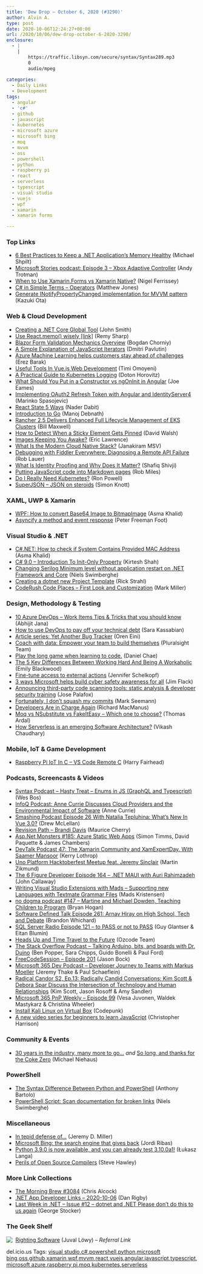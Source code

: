 ```yaml
---
title: 'Dew Drop – October 6, 2020 (#3290)'
author: Alvin A.
type: post
date: 2020-10-06T12:24:27+00:00
url: /2020/10/06/dew-drop-october-6-2020-3290/
enclosure:
  - |
    |
        https://traffic.libsyn.com/secure/syntax/Syntax289.mp3
        0
        audio/mpeg
        
categories:
  - Daily Links
  - Development
tags:
  - angular
  - 'c#'
  - github
  - javascript
  - kubernetes
  - microsoft azure
  - microsoft bing
  - moq
  - mvvm
  - oss
  - powershell
  - python
  - raspberry pi
  - react
  - serverless
  - typescript
  - visual studio
  - vuejs
  - wpf
  - xamarin
  - xamarin forms

---
```

### <a name="top"></a>Top Links

  * <a href="https://michaelscodingspot.com/application-memory-health/" target="_blank" rel="noopener noreferrer">6 Best Practices to Keep a .NET Application’s Memory Healthy</a> (Michael Shpilt)
  * <a href="https://news.microsoft.com/en-gb/2020/10/05/microsoft-stories-podcast-episode-3-xbox-adaptive-controller/" target="_blank" rel="noopener noreferrer">Microsoft Stories podcast: Episode 3 – Xbox Adaptive Controller</a> (Andy Trotman)
  * <a href="https://www.telerik.com/blogs/when-to-use-xamarin-forms-vs-xamarin-native" target="_blank" rel="noopener noreferrer">When to Use Xamarin.Forms vs Xamarin Native?</a> (Nigel Ferrissey)
  * <a href="http://feedproxy.google.com/~r/ExceptionNotFound/~3/UBNVuzpZjYU/" target="_blank" rel="noopener noreferrer">C# in Simple Terms &#8211; Operators</a> (Matthew Jones)
  * <a href="https://techcommunity.microsoft.com/t5/windows-dev-appconsult/generate-inotifypropertychanged-implementation-for-mvvm-pattern/ba-p/1748340?WT.mc_id=DOP-MVP-4025064" target="_blank" rel="noopener noreferrer">Generate INotifyPropertyChanged implementation for MVVM pattern</a> (Kazuki Ota)



### <a name="web"></a>Web & Cloud Development

  * <a href="https://solrevdev.com/2020/10/05/creating-a.net-core-global-tool.html" target="_blank" rel="noopener noreferrer">Creating a .NET Core Global Tool</a> (John Smith)
  * <a href="http://feedproxy.google.com/~r/remysharp/~3/FfN-MsDyldQ/2020-10-06-7e330742" target="_blank" rel="noopener noreferrer">Use React.memo() wisely [link]</a> (Remy Sharp)
  * <a href="https://medium.com/swlh/blazor-form-validation-mechanics-overview-f5ed02abd9d1?source=rss----f5af2b715248---4" target="_blank" rel="noopener noreferrer">Blazor Form Validation Mechanics Overview</a> (Bogdan Chorniy)
  * <a href="https://dmitripavlutin.com/javascript-iterators/" target="_blank" rel="noopener noreferrer">A Simple Explanation of JavaScript Iterators</a> (Dmitri Pavlutin)
  * <a href="https://azure.microsoft.com/blog/azure-machine-learning-helps-customers-stay-ahead-of-challenges/?WT.mc_id=DOP-MVP-4025064" target="_blank" rel="noopener noreferrer">Azure Machine Learning helps customers stay ahead of challenges</a> (Erez Barak)
  * <a href="https://smashingmagazine.com/2020/10/useful-tools-vue-javascript-web-development/" target="_blank" rel="noopener noreferrer">Useful Tools In Vue.js Web Development</a> (Timi Omoyeni)
  * <a href="https://www.cncf.io/blog/2020/10/05/a-practical-guide-to-kubernetes-logging/" target="_blank" rel="noopener noreferrer">A Practical Guide to Kubernetes Logging</a> (Doton Horovitz)
  * <a href="https://medium.com/thinkster-io/what-should-you-put-in-a-constructor-vs-ngoninit-in-angular-7527dd493947?source=rss----4b02256a38e9---4" target="_blank" rel="noopener noreferrer">What Should You Put in a Constructor vs ngOnInit in Angular</a> (Joe Eames)
  * <a href="https://code-maze.com/oauth2-refresh-token-angular-identityserver4/" target="_blank" rel="noopener noreferrer">Implementing OAuth2 Refresh Token with Angular and IdentityServer4</a> (Marinko Spasojevic)
  * <a href="https://dev.to/dabit3/react-state-6-ways-2bem" target="_blank" rel="noopener noreferrer">React State 5 Ways</a> (Nader Dabit)
  * <a href="https://www.developer.com/lang/introduction-to-go.html" target="_blank" rel="noopener noreferrer">Introduction to Go</a> (Manoj Debnath)
  * <a href="https://rancher.com/blog/2020/rancher-2-5-delivers-enhanced-full-lifecycle-management-eks-clusters/" target="_blank" rel="noopener noreferrer">Rancher 2.5 Delivers Enhanced Full Lifecycle Management of EKS Clusters</a> (Bill Maxwell)
  * <a href="https://davidwalsh.name/detect-sticky" target="_blank" rel="noopener noreferrer">How to Detect When a Sticky Element Gets Pinned</a> (David Walsh)
  * <a href="https://textslashplain.com/2020/10/05/images-keeping-you-awake/" target="_blank" rel="noopener noreferrer">Images Keeping You Awake?</a> (Eric Lawrence)
  * <a href="https://thenewstack.io/what-is-the-modern-cloud-native-stack/" target="_blank" rel="noopener noreferrer">What Is the Modern Cloud Native Stack?</a> (Janakiram MSV)
  * <a href="https://www.telerik.com/blogs/debugging-fiddler-everywhere-diagnosing-remote-api-failure" target="_blank" rel="noopener noreferrer">Debugging with Fiddler Everywhere: Diagnosing a Remote API Failure</a> (Rob Lauer)
  * <a href="https://auth0.com/blog/what-is-identity-proofing-and-why-does-it-matter/" target="_blank" rel="noopener noreferrer">What Is Identity Proofing and Why Does It Matter?</a> (Shafiq Shivji)
  * <a href="https://www.robmiles.com/journal/2020/10/5/putting-javascript-code-into-markdown-pages" target="_blank" rel="noopener noreferrer">Putting JavaScript code into Markdown pages</a> (Rob Miles)
  * <a href="https://thenewstack.io/do-i-really-need-kubernetes/" target="_blank" rel="noopener noreferrer">Do I Really Need Kubernetes?</a> (Ron Powell)
  * <a href="https://simonknott.de/articles/SuperJSON.html" target="_blank" rel="noopener noreferrer">SuperJSON &#8211; JSON on steroids</a> (Simon Knott)



### <a name="silverlight"></a>XAML, UWP & Xamarin

  * <a href="https://www.asmak9.com/2020/10/wpf-how-to-convert-base64-image-to.html" target="_blank" rel="noopener noreferrer">WPF: How to convert Base64 Image to BitmapImage</a> (Asma Khalid)
  * <a href="https://inthehand.com/2020/10/05/asyncify-method-event/" target="_blank" rel="noopener noreferrer">Asyncify a method and event response</a> (Peter Freeman Foot)



### <a name="dotnet"></a>Visual Studio & .NET

  * <a href="https://www.asmak9.com/2020/10/cnet-how-to-check-if-system-contains.html" target="_blank" rel="noopener noreferrer">C#.NET: How to check if System Contains Provided MAC Address</a> (Asma Khalid)
  * <a href="https://www.c-sharpcorner.com/article/c-9-0-introductions-to-init-only-properties/" target="_blank" rel="noopener noreferrer">C# 9.0 &#8211; Introduction To Init-Only Property</a> (Kirtesh Shah)
  * <a href="https://swimburger.net/blog/dotnet/changing-serilog-minimum-level-without-application-restart-on-dotnet-framework-and-core" target="_blank" rel="noopener noreferrer">Changing Serilog Minimum level without application restart on .NET Framework and Core</a> (Niels Swimberghe)
  * <a href="http://feedproxy.google.com/~r/RickStrahl/~3/ilfHA9pOY1c/Creating-a-dotnet-new-Project-Template" target="_blank" rel="noopener noreferrer">Creating a dotnet new Project Template</a> (Rick Strahl)
  * <a href="https://community.devexpress.com/blogs/markmiller/archive/2020/10/05/coderush-code-places-first-look-and-customization.aspx" target="_blank" rel="noopener noreferrer">CodeRush Code Places &#8211; First Look and Customization</a> (Mark Miller)



### <a name="design"></a>Design, Methodology & Testing

  * <a href="https://dailydotnettips.com/10-azure-devops-work-items-tips-tricks-that-you-should-know/" target="_blank" rel="noopener noreferrer">10 Azure DevOps – Work Items Tips & Tricks that you should know</a> (Abhijit Jana)
  * <a href="https://about.gitlab.com/blog/2020/10/05/tech-debt/" target="_blank" rel="noopener noreferrer">How to use DevOps to pay off your technical debt</a> (Sara Kassabian)
  * <a href="http://feedproxy.google.com/~r/AyendeRahien/~3/zZQ-6LTRStM/article-series-yet-another-bug-tracker" target="_blank" rel="noopener noreferrer">Article series: Yet Another Bug Tracker</a> (Oren Eini)
  * <a href="https://www.pluralsight.com/blog/teams/managers-guide-coach-wit-data" target="_blank" rel="noopener noreferrer">Coach with data: Empower your team to build themselves</a> (Pluralsight Team)
  * <a href="https://stackoverflow.blog/2020/10/05/play-the-long-game-when-learning-to-code/" target="_blank" rel="noopener noreferrer">Play the long game when learning to code.</a> (Daniel Chae)
  * <a href="https://heragenda.com/the-5-key-differences-between-working-hard-and-being-a-workaholic/" target="_blank" rel="noopener noreferrer">The 5 Key Differences Between Working Hard And Being A Workaholic</a> (Emily Blackwood)
  * <a href="https://github.blog/2020-10-05-fine-tune-access-to-external-actions/" target="_blank" rel="noopener noreferrer">Fine-tune access to external actions</a> (Jennifer Schelkopf)
  * <a href="https://www.microsoft.com/security/blog/2020/10/05/3-ways-microsoft-helps-build-cyber-safety-awareness-for-all/" target="_blank" rel="noopener noreferrer">3 ways Microsoft helps build cyber safety awareness for all</a> (Jim Flack)
  * <a href="https://github.blog/2020-10-05-announcing-third-party-code-scanning-tools-static-analysis-and-developer-security-training/" target="_blank" rel="noopener noreferrer">Announcing third-party code scanning tools: static analysis & developer security training</a> (Jose Palafox)
  * <a href="https://blog.ploeh.dk/2020/10/05/fortunately-i-dont-squash-my-commits/" target="_blank" rel="noopener noreferrer">Fortunately, I don&#8217;t squash my commits</a> (Mark Seemann)
  * <a href="https://thenewstack.io/developers-are-in-charge-again/" target="_blank" rel="noopener noreferrer">Developers Are in Charge Again</a> (Richard MacManus)
  * <a href="https://blog.elmah.io/moq-vs-nsubstitute-vs-fakeiteasy-which-one-to-choose/" target="_blank" rel="noopener noreferrer">Moq vs NSubstitute vs FakeItEasy &#8211; Which one to choose?</a> (Thomas Ardal)
  * <a href="https://stackify.com/how-serverless-is-an-emerging-software-architecture/" target="_blank" rel="noopener noreferrer">How Serverless is an emerging Software Architecture?</a> (Vikash Chaudhary)



### <a name="mobile"></a>Mobile, IoT & Game Development

  * <a href="http://www.i-programmer.info/programming/hardware/14044-raspberry-pi-iot-in-c-vs-code-remote-c.html" target="_blank" rel="noopener noreferrer">Raspberry Pi IoT In C &#8211; VS Code Remote C</a> (Harry Fairhead)



### <a name="podcasts"></a>Podcasts, Screencasts & Videos

  * <a href="https://traffic.libsyn.com/secure/syntax/Syntax289.mp3" target="_blank" rel="noopener noreferrer">Syntax Podcast &#8211; Hasty Treat &#8211; Enums in JS (GraphQL and Typescript)</a> (Wes Bos)
  * <a href="https://www.infoq.com/podcasts/cloud-environmental-impact-software/" target="_blank" rel="noopener noreferrer">InfoQ Podcast: Anne Currie Discusses Cloud Providers and the Environmental Impact of Software</a> (Anne Currie)
  * <a href="https://smashingmagazine.com/2020/10/smashing-podcast-episode-26/" target="_blank" rel="noopener noreferrer">Smashing Podcast Episode 26 With Natalia Tepluhina: What’s New In Vue 3.0?</a> (Drew McLellan)
  * <a href="https://revisionpath.simplecast.com/episodes/brandi-davis-JXhlsRBF" target="_blank" rel="noopener noreferrer">Revision Path &#8211; Brandi Davis</a> (Maurice Cherry)
  * <a href="http://www.youtube.com/watch?v=ukTAyLImz68" target="_blank" rel="noopener noreferrer">Asp.Net Monsters #185: Azure Static Web Apps</a> (Simon Timms, David Paquette & James Chambers)
  * <a href="https://kerry.lothrop.de/devtalk-47-saamer-mansoor/" target="_blank" rel="noopener noreferrer">DevTalk Podcast 47: The Xamarin Community and XamExpertDay. With Saamer Mansoor</a> (Kerry Lothrop)
  * <a href="http://www.youtube.com/watch?v=fZi2sKLxrAY" target="_blank" rel="noopener noreferrer">Uno Platform Hacktoberfest Meetup feat. Jeremy Sinclair</a> (Martin Zikmund)
  * <a href="https://6figuredev.com/podcast/episode-164-net-maui-with-auri-rahimzadeh/" target="_blank" rel="noopener noreferrer">The 6 Figure Developer Episode 164 – .NET MAUI with Auri Rahimzadeh</a> (John Callaway)
  * <a href="http://www.youtube.com/watch?v=ftug7sL-5kw" target="_blank" rel="noopener noreferrer">Writing Visual Studio Extensions with Mads &#8211; Supporting new Languages with Textmate Grammar Files</a> (Mads Kristensen)
  * <a href="http://feedproxy.google.com/~r/NoDogmaPodcast/~3/4mJXlPErfk8/147-martine-and-michael-dowden-teaching-children-to-program-X6ISIwHM" target="_blank" rel="noopener noreferrer">no dogma podcast #147 &#8211; Martine and Michael Dowden, Teaching Children to Program</a> (Bryan Hogan)
  * <a href="https://www.softwaredefinedtalk.com/261" target="_blank" rel="noopener noreferrer">Software Defined Talk Episode 261: Arnav Hiray on High School, Tech and Debate</a> (Brandon Whichard)
  * <a href="http://sqlserverradio.com/episode-121-to-pass-or-not-to-pass" target="_blank" rel="noopener noreferrer">SQL Server Radio Episode 121 &#8211; to PASS or not to PASS</a> (Guy Glantser & Eitan Blumin)
  * <a href="http://www.youtube.com/watch?v=ipcXvAKDd48" target="_blank" rel="noopener noreferrer">Heads Up and Time Travel to the Future</a> (Ozcode Team)
  * <a href="https://the-stack-overflow-podcast.simplecast.com/episodes/arduino-dr-duino-jewelbots-hardware-open-source-hacker-maker-RD2wmLy8" target="_blank" rel="noopener noreferrer">The Stack Overflow Podcast &#8211; Talking Arduino, bits, and boards with Dr. Duino</a> (Ben Popper, Sara Chipps, Guido Bonelli & Paul Ford)
  * <a href="http://www.youtube.com/watch?v=kwQKnrHU7Do" target="_blank" rel="noopener noreferrer">FreeCodeSession &#8211; Episode 201</a> (Jason Bock)
  * <a href="https://www.m365devpodcast.com/e/developer-journey-to-teams-with-markus-moeller/" target="_blank" rel="noopener noreferrer">Microsoft 365 Dev Podcast &#8211; Developer Journey to Teams with Markus Moeller</a> (Jeremy Thake & Paul Schaeflein)
  * <a href="https://www.radicalcandor.com/podcast/kim-scott-debora-spar/" target="_blank" rel="noopener noreferrer">Radical Candor S2, Ep.13: Radically Candid Conversations: Kim Scott & Debora Spar Discuss the Intersection of Technology and Human Relationships</a> (Kim Scott, Jason Rosoff & Amy Sandler)
  * <a href="https://developer.microsoft.com/en-us/sharepoint/blogs/microsoft-365-pnp-weekly-episode-99/?WT.mc_id=DOP-MVP-4025064" target="_blank" rel="noopener noreferrer">Microsoft 365 PnP Weekly – Episode 99</a> (Vesa Juvonen, Waldek Mastykarz & Christina Wheeler)
  * <a href="http://www.youtube.com/watch?v=lwGCLWijGSY" target="_blank" rel="noopener noreferrer">Install Kali Linux on Virtual Box</a> (Codepunk)
  * <a href="https://cloudblogs.microsoft.com/opensource/2020/10/05/new-javascript-training-video-series-beginners/?WT.mc_id=DOP-MVP-4025064" target="_blank" rel="noopener noreferrer">A new video series for beginners to learn JavaScript</a> (Christopher Harrison)



### <a name="events"></a>Community & Events

  * <a href="https://oofhours.com/2020/10/05/30-years-in-the-industry-many-more-to-go/" target="_blank" rel="noopener noreferrer">30 years in the industry, many more to go…</a> _and_ <a href="https://oofhours.com/2020/10/05/so-long-and-thanks-for-the-coke-zero/" target="_blank" rel="noopener noreferrer">So long, and thanks for the Coke Zero</a> (Michael Niehaus)



### <a name="ps"></a>PowerShell

  * <a href="https://techcommunity.microsoft.com/t5/itops-talk-blog/the-syntax-difference-between-python-and-powershell/ba-p/1747859?WT.mc_id=DOP-MVP-4025064" target="_blank" rel="noopener noreferrer">The Syntax Difference Between Python and PowerShell</a> (Anthony Bartolo)
  * <a href="https://swimburger.net/blog/powershell/powershell-script-scan-documentation-for-broken-links" target="_blank" rel="noopener noreferrer">PowerShell Script: Scan documentation for broken links</a> (Niels Swimberghe)



### <a name="misc"></a>Miscellaneous

  * <a href="https://jeremydmiller.com/2020/10/05/in-tepid-defense-of/" target="_blank" rel="noopener noreferrer">In tepid defense of…</a> (Jeremy D. Miller)
  * <a href="https://blogs.bing.com/search/2020_10/Microsoft-Bing-the-search-engine-that-gives-back" target="_blank" rel="noopener noreferrer">Microsoft Bing: the search engine that gives back</a> (Jordi Ribas)
  * <a href="http://feedproxy.google.com/~r/PythonInsider/~3/x_KphpL1EaI/python-390-is-now-available-and-you-can.html" target="_blank" rel="noopener noreferrer">Python 3.9.0 is now available, and you can already test 3.10.0a1!</a> (Łukasz Langa)
  * <a href="http://plinth.org/techtalk/?p=613" target="_blank" rel="noopener noreferrer">Perils of Open Source Compilers</a> (Steve Hawley)



### <a name="links"></a>More Link Collections

  * <a href="http://feedproxy.google.com/~r/ReflectivePerspective/~3/9IckO8DrvCE/" target="_blank" rel="noopener noreferrer">The Morning Brew #3084</a> (Chris Alcock)
  * <a href="https://links.danrigby.com/2020/10/app-developer-links-2020-10-06/" target="_blank" rel="noopener noreferrer">.NET App Developer Links &#8211; 2020-10-06</a> (Dan Rigby)
  * <a href="https://georgestocker.com/2020/10/05/last-week-in-net-issue-12-dotnet-and-net-please-dont-do-this-to-us-again/?utm_source=rss&utm_medium=rss&utm_campaign=last-week-in-net-issue-12-dotnet-and-net-please-dont-do-this-to-us-again" target="_blank" rel="noopener noreferrer">Last Week in .NET – Issue #12 – dotnet and .NET Please don’t do this to us again</a> (George Stocker)



### <a name="shelf"></a>The Geek Shelf

<a href="https://www.amazon.com/dp/0136524036/?tag=amavin-20" target="_blank" rel="noopener noreferrer"><img decoding="async" align="left" style="margin: 0px 4px 10px 0px; border: 0px currentcolor; border-image: none; float: left; display: inline; background-image: none;" src="https://m.media-amazon.com/images/I/41bByZ8IbBL._SS135_.jpg" border="0" /></a>&nbsp;<a href="https://www.amazon.com/dp/0136524036/?tag=amavin-20" target="_blank" rel="noopener noreferrer">Righting Software</a> (Juval Löwy) _&#8211; Referral Link_







<div class="wlWriterEditableSmartContent" id="scid:77ECF5F8-D252-44F5-B4EB-D463C5396A79:4f44a43b-ba91-4a36-9390-080b4c36aec4" style="margin: 0px; padding: 0px; float: none; display: inline;">
  del.icio.us Tags: <a href="http://del.icio.us/popular/visual+studio" rel="tag">visual studio</a>,<a href="http://del.icio.us/popular/c%23" rel="tag">c#</a>,<a href="http://del.icio.us/popular/powershell" rel="tag">powershell</a>,<a href="http://del.icio.us/popular/python" rel="tag">python</a>,<a href="http://del.icio.us/popular/microsoft+bing" rel="tag">microsoft bing</a>,<a href="http://del.icio.us/popular/oss" rel="tag">oss</a>,<a href="http://del.icio.us/popular/github" rel="tag">github</a>,<a href="http://del.icio.us/popular/xamarin" rel="tag">xamarin</a>,<a href="http://del.icio.us/popular/wpf" rel="tag">wpf</a>,<a href="http://del.icio.us/popular/mvvm" rel="tag">mvvm</a>,<a href="http://del.icio.us/popular/react" rel="tag">react</a>,<a href="http://del.icio.us/popular/vuejs" rel="tag">vuejs</a>,<a href="http://del.icio.us/popular/angular" rel="tag">angular</a>,<a href="http://del.icio.us/popular/javascript" rel="tag">javascript</a>,<a href="http://del.icio.us/popular/typescript" rel="tag">typescript</a>,<a href="http://del.icio.us/popular/microsoft+azure" rel="tag">microsoft azure</a>,<a href="http://del.icio.us/popular/raspberry+pi" rel="tag">raspberry pi</a>,<a href="http://del.icio.us/popular/moq" rel="tag">moq</a>,<a href="http://del.icio.us/popular/kubernetes" rel="tag">kubernetes</a>,<a href="http://del.icio.us/popular/serverless" rel="tag">serverless</a>
</div>